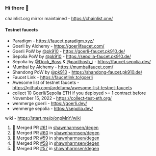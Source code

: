 ### Hi there 👋

chainlist.org mirror maintained - https://chainlist.one/

#### Testnet faucets
- Paradigm - https://faucet.paradigm.xyz/
- Goerli by Alchemy - https://goerlifaucet.com/
- Goerli PoW by [@pk910](https://github.com/pk910/PoWFaucet) - https://goerli-faucet.pk910.de/
- Sepolia PoW by [@pk910](https://github.com/pk910/PoWFaucet) - https://sepolia-faucet.pk910.de/
- Sepolia by [@Dock_Boss](https://twitter.com/Dock_Boss) & [@parithosh_j](https://twitter.com/parithosh_j) - https://faucet.sepolia.dev/
- Mumbai by Alchemy - https://mumbaifaucet.com/
- Shandong PoW by [@pk910](https://github.com/pk910/PoWFaucet) - https://shandong-faucet.pk910.de/ 
- Faucet Link - https://faucetlink.to/goerli
- Awesome list of testnet faucets - https://github.com/arddluma/awesome-list-testnet-faucets
- collect 10 Goerli/Sepolia ETH if you deployed >= 1 contract before November 15, 2022 - https://collect-test-eth.org/
- wenmerge goerli - https://goerli.dev/
- wenmerge sepolia - https://sepolia.dev/ 

wiki - https://start.me/p/onpMnY/wiki

<!--START_SECTION:activity-->
1. 🎉 Merged PR [#61](https://github.com/shawnharmsen/degen/pull/61) in [shawnharmsen/degen](https://github.com/shawnharmsen/degen)
2. 🎉 Merged PR [#60](https://github.com/shawnharmsen/degen/pull/60) in [shawnharmsen/degen](https://github.com/shawnharmsen/degen)
3. 🎉 Merged PR [#59](https://github.com/shawnharmsen/degen/pull/59) in [shawnharmsen/degen](https://github.com/shawnharmsen/degen)
4. 🎉 Merged PR [#58](https://github.com/shawnharmsen/degen/pull/58) in [shawnharmsen/degen](https://github.com/shawnharmsen/degen)
5. 🎉 Merged PR [#57](https://github.com/shawnharmsen/degen/pull/57) in [shawnharmsen/degen](https://github.com/shawnharmsen/degen)
<!--END_SECTION:activity-->
